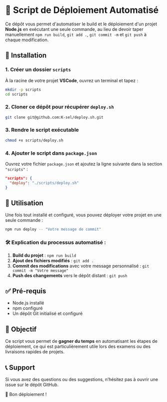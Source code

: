 # 🚀 Script de Déploiement Automatisé

Ce dépôt vous permet d'automatiser le build et le déploiement d'un projet **Node.js** en exécutant une seule commande, au lieu de devoir taper manuellement `npm run build`, `git add .`, `git commit -m` et `git push` à chaque modification.

## 📌 Installation

### 1. Créer un dossier `scripts`

À la racine de votre projet **VSCode**, ouvrez un terminal et tapez :

```bash
mkdir -p scripts
cd scripts
```

### 2. Cloner ce dépôt pour récupérer `deploy.sh`

```bash
git clone git@github.com:K-sel/deploy.sh.git
```

### 3. Rendre le script exécutable

```bash
chmod +x scripts/deploy.sh
```

### 4. Ajouter le script dans `package.json`

Ouvrez votre fichier `package.json` et ajoutez la ligne suivante dans la section `"scripts"` :

```json
"scripts": {
  "deploy": "./scripts/deploy.sh"
}
```

## 🚀 Utilisation

Une fois tout installé et configuré, vous pouvez déployer votre projet en une seule commande :

```bash
npm run deploy -- "Votre message de commit"
```

### 🛠 Explication du processus automatisé :

1. **Build du projet** : `npm run build`
2. **Ajout des fichiers modifiés** : `git add .`
3. **Commit des modifications** avec votre message personnalisé : `git commit -m "Votre message"`
4. **Push des changements** vers le dépôt distant : `git push`

## ✅ Pré-requis

- Node.js installé
- npm configuré
- Un dépôt Git initialisé et configuré

## 🎯 Objectif

Ce script vous permet de **gagner du temps** en automatisant les étapes de déploiement, ce qui est particulièrement utile lors des examens ou des livraisons rapides de projets.

## 📞 Support

Si vous avez des questions ou des suggestions, n’hésitez pas à ouvrir une issue sur le dépôt GitHub.

🚀 Bon déploiement !

